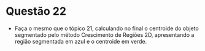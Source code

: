 # Questão 22

- Faça o mesmo que o tópico 21, calculando no final o centroide do objeto segmentado pelo método Crescimento de Regiões
2D, apresentando a região segmentada em azul e o centroide em verde.